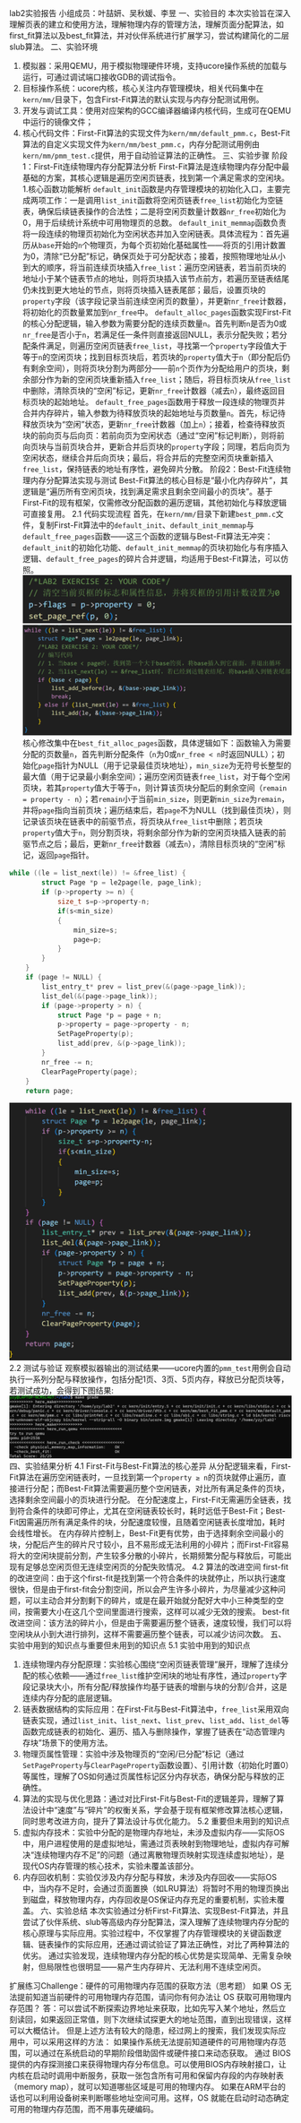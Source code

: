 lab2实验报告
小组成员：叶喆妍、吴秋媛、李昱
一、实验目的
本次实验旨在深入理解页表的建立和使用方法，理解物理内存的管理方法，理解页面分配算法，如first_fit算法以及best_fit算法，并对伙伴系统进行扩展学习，尝试构建简化的二层slub算法。
二、实验环境
1. 模拟器：采用QEMU，用于模拟物理硬件环境，支持ucore操作系统的加载与运行，可通过调试端口接收GDB的调试指令。
2. 目标操作系统：ucore内核，核心关注内存管理模块，相关代码集中在`kern/mm/`目录下，包含First-Fit算法的默认实现与内存分配测试用例。
3. 开发与调试工具：使用对应架构的GCC编译器编译内核代码，生成可在QEMU中运行的镜像文件；
4. 核心代码文件：First-Fit算法的实现文件为`kern/mm/default_pmm.c`，Best-Fit算法的自定义实现文件为`kern/mm/best_pmm.c`，内存分配测试用例由`kern/mm/pmm_test.c`提供，用于自动验证算法的正确性。
三、实验步骤
阶段1：First-Fit连续物理内存分配算法分析
First-Fit算法是连续物理内存分配中最基础的方案，其核心逻辑是遍历空闲页链表，找到第一个满足需求的空闲块。
1.核心函数功能解析
`default_init`函数是内存管理模块的初始化入口，主要完成两项工作：一是调用`list_init`函数将空闲页链表`free_list`初始化为空链表，确保后续链表操作的合法性；二是将空闲页数量计数器`nr_free`初始化为0，用于后续统计系统中可用物理页的总数。
`default_init_memmap`函数负责将一段连续的物理页初始化为空闲状态并加入空闲链表。具体流程为：首先遍历从`base`开始的`n`个物理页，为每个页初始化基础属性——将页的引用计数置为0，清除“已分配”标记，确保页处于可分配状态；接着，按照物理地址从小到大的顺序，将当前连续页块插入`free_list`：遍历空闲链表，若当前页块的地址小于某个链表节点的地址，则将页块插入该节点前方，若遍历至链表结尾仍未找到更大地址的节点，则将页块插入链表尾部；最后，设置页块的`property`字段（该字段记录当前连续空闲页的数量），并更新`nr_free`计数器，将初始化的页数量累加到`nr_free`中。
`default_alloc_pages`函数实现First-Fit的核心分配逻辑，输入参数为需要分配的连续页数量`n`。首先判断`n`是否为0或`nr_free`是否小于`n`，若满足任一条件则直接返回NULL，表示分配失败；若分配条件满足，则遍历空闲页链表`free_list`，寻找第一个`property`字段值大于等于`n`的空闲页块；找到目标页块后，若页块的`property`值大于`n`（即分配后仍有剩余空间），则将页块分割为两部分——前`n`个页作为分配给用户的页块，剩余部分作为新的空闲页块重新插入`free_list`；随后，将目标页块从`free_list`中删除，清除页块的“空闲”标记，更新`nr_free`计数器（减去`n`），最终返回目标页块的起始地址。
`default_free_pages`函数用于释放一段连续的物理页并合并内存碎片，输入参数为待释放页块的起始地址与页数量`n`。首先，标记待释放页块为“空闲”状态，更新`nr_free`计数器（加上`n`）；接着，检查待释放页块的前向页与后向页：若前向页为空闲状态（通过“空闲”标记判断），则将前向页块与当前页块合并，更新合并后页块的`property`字段；同理，若后向页为空闲状态，继续合并后向页块；最后，将合并后的完整空闲页块重新插入`free_list`，保持链表的地址有序性，避免碎片分散。
阶段2：Best-Fit连续物理内存分配算法实现与测试
Best-Fit算法的核心目标是“最小化内存碎片”，其逻辑是“遍历所有空闲页块，找到满足需求且剩余空间最小的页块”。基于First-Fit的现有框架，仅需修改分配函数的遍历逻辑，其他初始化与释放逻辑可直接复用。
2.1 代码实现流程
首先，在`kern/mm/`目录下新建`best_pmm.c`文件，复制First-Fit算法中的`default_init`、`default_init_memmap`与`default_free_pages`函数——这三个函数的逻辑与Best-Fit算法无冲突：`default_init`的初始化功能、`default_init_memmap`的页块初始化与有序插入逻辑、`default_free_pages`的碎片合并逻辑，均适用于Best-Fit算法，可以仿照。
![alt text](f449faaf1fb9c956c9de281f33d20e1e.png)
![alt text](c2b64aabf2495115da8e02bcec40da0e.png)
核心修改集中在`best_fit_alloc_pages`函数，具体逻辑如下：函数输入为需要分配的页数量`n`，首先判断分配条件（`n`为0或`nr_free < n`时返回NULL）；初始化`page`指针为NULL（用于记录最佳页块地址），`min_size`为无符号长整型的最大值（用于记录最小剩余空间）；遍历空闲页链表`free_list`，对于每个空闲页块，若其`property`值大于等于`n`，则计算该页块分配后的剩余空间（`remain = property - n`）；若`remain`小于当前`min_size`，则更新`min_size`为`remain`，并将`page`指向当前页块；遍历结束后，若`page`不为NULL（找到最佳页块），则记录该页块在链表中的前驱节点，将页块从`free_list`中删除；若页块`property`值大于`n`，则分割页块，将剩余部分作为新的空闲页块插入链表的前驱节点之后；最后，更新`nr_free`计数器（减去`n`），清除目标页块的“空闲”标记，返回`page`指针。
```c
while ((le = list_next(le)) != &free_list) {
        struct Page *p = le2page(le, page_link);
        if (p->property >= n) {
            size_t s=p->property-n;
            if(s<min_size)
            {
                min_size=s;
                page=p;
            }
        }
    }
    if (page != NULL) {
        list_entry_t* prev = list_prev(&(page->page_link));
        list_del(&(page->page_link));
        if (page->property > n) {
            struct Page *p = page + n;
            p->property = page->property - n;
            SetPageProperty(p);
            list_add(prev, &(p->page_link));
        }
        nr_free -= n;
        ClearPageProperty(page);
    }
    return page;
```
![alt text](4dca2569c553aa03955157c8538770bd.png)
2.2 测试与验证
观察模拟器输出的测试结果——ucore内置的`pmm_test`用例会自动执行一系列分配与释放操作，包括分配1页、3页、5页内存，释放已分配页块等，若测试成功，会得到下图结果:
![alt text](c099a9a48048189634b31808e94cf1b6.png)
四、实验结果分析
4.1 First-Fit与Best-Fit算法的核心差异
从分配逻辑来看，First-Fit算法在遍历空闲链表时，一旦找到第一个`property ≥ n`的页块就停止遍历，直接进行分配；而Best-Fit算法需要遍历整个空闲链表，对比所有满足条件的页块，选择剩余空间最小的页块进行分配。
在分配速度上，First-Fit无需遍历全链表，找到符合条件的块即可停止，尤其在空闲链表较长时，耗时远低于Best-Fit；Best-Fit因需遍历所有满足条件的块，分配速度较慢，且随着空闲链表长度增加，耗时会线性增长。
在内存碎片控制上，Best-Fit更有优势，由于选择剩余空间最小的块，分配后产生的碎片尺寸较小，且不易形成无法利用的小碎片；而First-Fit容易将大的空闲块提前分割，产生较多分散的小碎片，长期频繁分配与释放后，可能出现有足够总空闲页但无连续空闲页的分配失败情况。
4.2 算法的改进空间
first-fit的改进空间：由于这个first-fit是找到第一个符合条件的块就停止，所以执行速度很快，但是由于first-fit会分割空间，所以会产生许多小碎片，为尽量减少这种问题，可以主动合并分割剩下的碎片，或是在最开始就分配好大中小三种类型的空间，按需要大小在这几个空间里面进行搜索，这样可以减少无效的搜索。
best-fit改进空间：该方法的碎片小，但是由于需要遍历整个链表，速度较慢，我们可以将空闲块从小到大进行排列，这样不需要遍历整个链表，可以减少访问次数。
五、实验中用到的知识点与重要但未用到的知识点
5.1 实验中用到的知识点
1. 连续物理内存分配原理：实验核心围绕“空闲页链表管理”展开，理解了连续分配的核心依赖——通过`free_list`维护空闲块的地址有序性，通过`property`字段记录块大小，所有分配/释放操作均基于链表的增删与块的分割/合并，这是连续内存分配的底层逻辑。
2. 链表数据结构的实际应用：在First-Fit与Best-Fit算法中，`free_list`采用双向链表实现，通过`list_init`、`list_next`、`list_prev`、`list_add`、`list_del`等函数完成链表的初始化、遍历、插入与删除操作，掌握了链表在“动态管理内存块”场景下的使用方法。
3. 物理页属性管理：实验中涉及物理页的“空闲/已分配”标记（通过`SetPageProperty`与`ClearPageProperty`函数设置）、引用计数（初始化时置0）等属性，理解了OS如何通过页属性标记区分内存状态，确保分配与释放的正确性。
4. 算法的实现与优化思路：通过对比First-Fit与Best-Fit的逻辑差异，理解了算法设计中“速度”与“碎片”的权衡关系，学会基于现有框架修改算法核心逻辑，同时思考改进方向，提升了算法设计与优化能力。
5.2 重要但未用到的知识点
1. 虚拟内存技术：实验中分配的是物理内存地址，未涉及虚拟内存——实际OS中，用户进程使用的是虚拟地址，需通过页表映射到物理地址，虚拟内存可解决“连续物理内存不足”的问题（通过离散物理页映射实现连续虚拟地址），是现代OS内存管理的核心技术，实验未覆盖该部分。
2. 内存回收机制：实验仅涉及内存分配与释放，未涉及内存回收——实际OS中，当内存不足时，会通过页面置换（如LRU算法）将暂时不用的物理页换出到磁盘，释放物理内存，内存回收是OS保证内存充足的重要机制，实验未覆盖。
六、实验总结
本次实验通过分析First-Fit算法、实现Best-Fit算法，并且尝试了伙伴系统、slub等高级内存分配算法，深入理解了连续物理内存分配的核心原理与实际应用。实验过程中，不仅掌握了内存管理模块的关键函数逻辑、链表操作的实际应用，还通过调试验证了算法正确性，对比了两种算法的优劣。
通过实验发现，连续物理内存分配的核心优势是实现简单、无需复杂映射，但局限性也很明显——易产生内存碎片、无法利用不连续空闲页。

扩展练习Challenge：硬件的可用物理内存范围的获取方法（思考题）
如果 OS 无法提前知道当前硬件的可用物理内存范围，请问你有何办法让 OS 获取可用物理内存范围？
答：可以尝试不断探索边界地址来获取，比如先写入某个地址，然后立刻读回，如果返回正常值，则下次继续试探更大的地址范围，直到出现错误，这样可以大概估计。
但是上述方法有较大的隐患，经过网上的搜索，我们发现实际应用中，可以采用这样的方法：
如果操作系统无法提前知道硬件的可用物理内存范围，可以通过在系统启动的早期阶段借助固件或硬件接口来动态获取。
通过 BIOS 提供的内存探测接口来获得物理内存分布信息。可以使用BIOS内存映射接口，让内核在启动时调用中断服务，获取一张包含所有可用和保留内存段的内存映射表（memory map），就可以知道哪些区域是可用的物理内存。
如果在ARM平台的话也可以利用设备树来判断哪些地址空间可用。这样，OS 就能在启动时动态确定可用的物理内存范围，而不用事先硬编码。